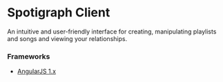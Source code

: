 # Spotigraph Client
An intuitive and user-friendly interface for creating, manipulating playlists and songs and  viewing your relationships.

### Frameworks
*  [AngularJS 1.x](https://angularjs.org/)
